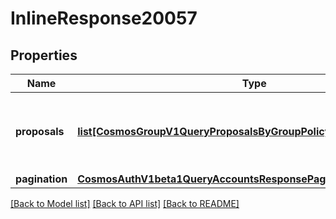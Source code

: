 # InlineResponse20057

## Properties
Name | Type | Description | Notes
------------ | ------------- | ------------- | -------------
**proposals** | [**list[CosmosGroupV1QueryProposalsByGroupPolicyResponseProposals]**](CosmosGroupV1QueryProposalsByGroupPolicyResponseProposals.md) | proposals are the proposals with given group policy. | [optional] 
**pagination** | [**CosmosAuthV1beta1QueryAccountsResponsePagination**](CosmosAuthV1beta1QueryAccountsResponsePagination.md) |  | [optional] 

[[Back to Model list]](../README.md#documentation-for-models) [[Back to API list]](../README.md#documentation-for-api-endpoints) [[Back to README]](../README.md)

